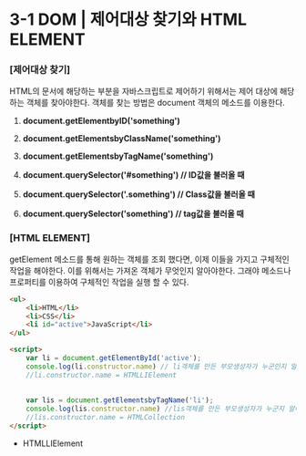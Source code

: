 # 3-1  DOM | 제어대상 찾기와 HTML ELEMENT



### [제어대상 찾기]



HTML의 문서에 해당하는 부분을 자바스크립트로 제어하기 위해서는 제어 대상에 해당하는 객체를 찾아야한다. 객체를 찾는 방법은 document 객체의 메소드를 이용한다.

1. **document.getElementbyID('something')**

2. **document.getElementsbyClassName('something')**
3. **document.getElementsbyTagName('something')**



4. **document.querySelector('#something') // ID값을 불러올 때**
5. **document.querySelector('.something') // Class값을 불러올 때**
6. **document.querySelector('something') // tag값을 불러올 때**



### [HTML ELEMENT]

getElement 메소드를 통해 원하는 객체를 조회 했다면, 이제 이들을 가지고 구체적인 작업을 해야한다. 이를 위해서는 가져온 객체가 무엇인지 알아야한다. 그래야 메소드나 프로퍼티를 이용하여 구체적인 작업을 실행 할 수 있다.

```html
<ul>
    <li>HTML</li>
    <li>CSS</li>
    <li id="active">JavaScript</li> 
</ul>

<script>
	var li = document.getElementById('active');
    console.log(li.constructor.name) // li객체를 만든 부모생성자가 누군인지 알아봄
    //li.constructor.name = HTMLLIElement
    
    
    var lis = document.getElementsbyTagName('li');
    console.log(lis.constructor.name) //lis객체를 만든 부모생성자가 누군지 알아봄
	//lis.constructor.name = HTMLCollection
</script>
```

- HTMLLIElement